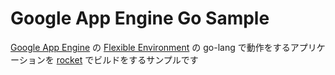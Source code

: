 # Google App Engine Go Sample

[Google App Engine](https://cloud.google.com/appengine/) の [Flexible Environment](https://cloud.google.com/appengine/docs/flexible/) の go-lang で動作をするアプリケーションを [rocket](https://rocket-ci.com) でビルドをするサンプルです
